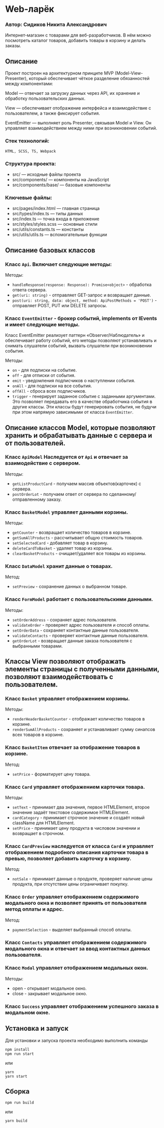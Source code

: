 # Web-ларёк
### Автор: Сидиков Никита Александрович

Интернет-магазин с товарами для веб-разработчиков. В нём можно посмотреть каталог товаров, добавить товары в корзину и делать заказы.  
## Описание
Проект построен на архитектурном принципе MVP (Model-View-Presenter), который обеспечивает чёткое разделение обязанностей между компонентами:

Model — отвечает за загрузку данных через API, их хранение и обработку пользовательских данных.

View — обеспечивает отображение интерфейса и взаимодействие с пользователем, а также фиксирует события.

EventEmitter — выполняет роль Presenter, связывая Model и View. Он управляет взаимодействием между ними при возникновении событий.

### Стек технологий:
    HTML, SCSS, TS, Webpack

### Структура проекта:
- src/ — исходные файлы проекта
- src/components/ — компоненты на JavaScript
- src/components/base/ — базовые компоненты

### Ключевые файлы:
- src/pages/index.html — главная страница
- src/types/index.ts — типы данных
- src/index.ts — точка входа в приложение 
- src/styles/styles.scss — основные стили 
- src/utils/constants.ts — константы 
- src/utils/utils.ts — вспомогательные функции


## Описание базовых классов

### Класс `Api`. Включает следующие методы:


Методы:
- `handleResponse(response: Response): Promise<object>` - обработка ответа сервера.
- `get(uri: string)` - отправляет GET-запрос и возвращает данные.
- `post(uri: string, data: object, method: ApiPostMethods = 'POST')` - отправляет POST, PUT или DELETE запросы.

### Класс `EventEmitter` - брокер событий, implements от IEvents и имеет следующие методы.

Класс EventEmitter реализует паттерн «Observer/Наблюдатель» и обеспечивает работу событий, его методы позволяют устанавливать и снимать слушатели событий, вызвать слушатели при возникновении события.

Методы:
- `on` - для подписки на событие.
- `off` - для отписки от события.
- `emit` - уведомления подписчиков о наступлении события.
- `onAll` - для подписки на все события.
- `offAll` - сброса всех подписчиков.
- `trigger` - генерирует заданное событие с заданными аргументами. Это позволяет передавать его в качестве обработчика события в другие классы. Эти классы будут генерировать события, не будучи при этом напрямую зависимыми от класса `EventEmitter`.

## Описание классов Model, которые позволяют хранить и обрабатывать данные с сервера и от пользователей.

### Класс `ApiModel` Наследуется от `Api` и отвечает за взаимодействие с сервером.

Методы:
- `getListProductCard` - получаем массив объектов(карточек) с сервера.
- `postOrderLot` - получаем ответ от сервера по сделанному/отправленному заказу.

### Класс `BasketModel` управляет данными корзины.

Методы:
- `getCounter` - возвращает количество товаров в корзине.
- `getSumAllProducts` - рассчитывает общую стоимость товаров.
- `setSelectedСard` - добавляет товар в корзину.
- `deleteCardToBasket` - удаляет товар из корзины.
- `clearBasketProducts` - очищает/удаляет все товары из корзины.

### Класс `DataModel` хранит данные о товарах.

Метод:
- `setPreview` - сохранение данных о выбранном товаре.

### Класс `FormModel` работает с пользовательскими данными.

Методы:
- `setOrderAddress` - сохраняет адрес пользователя.
- `validateOrder` - проверяет адрес пользователя и способ оплаты.
- `setOrderData` - сохраняет контактные данные пользователя.
- `validateContacts` - проверяет контактные данные пользователя.
- `getOrderLot` - возвращает данные заказа пользователя с выбранными товарами.

## Классы View позволяют отображать элементы страницы с полученными данными, позволяют взаимодействовать с пользователем.

### Класс `Basket` управляет отображением корзины.

Методы:
- `renderHeaderBasketCounter` - отображает количество товаров в корзине.
- `renderSumAllProducts` - сохраняет и устанавливает сумму синапсов всех товаров в корзине.

### Класс `BasketItem` отвечает за отображение товаров в корзине.

Метод:
- `setPrice` - форматирует цену товара.

### Класс `Card` управляет отображением карточки товара.

Методы:
- `setText` - принимает два значения, первое HTMLElement, второе значение задаёт текстовое содержимое HTMLElement.
- `cardCategory` - принимает строчное значение и создаёт новый className для HTMLElement.
- `setPrice` - принимает цену продукта в числовом значении и возвращает в строчном.

### Класс `CardPreview` наследуется от класса `Card` и управляет отображением подробного описания карточки товара в превью, позволяет добавить карточку в корзину.

Метод:
- `notSale` - принимает данные о продукте, проверяет наличие цены продукта, при отсутствии цены ограничивает покупку.

### Класс `Order` управляет отображением содержимого модального окна и позволяет принять от пользователя метод оплаты и адрес.

Метод:
- `paymentSelection` - выделяет выбранный способ оплаты.

### Класс `Contacts` управляет отображением содержимого модального окна и отвечает за ввод контактных данных пользователя.

### Класс `Modal` управляет отображением модальных окон.

Методы:
- open - открывает модальное окно.
- close - закрывает модальное окно.

### Класс `Success` управляет отображением успешного заказа в модальном окне.

## Установка и запуск
Для установки и запуска проекта необходимо выполнить команды

```
npm install
npm run start
```

или

```
yarn
yarn start
```
## Сборка

```
npm run build
```

или

```
yarn build
```
